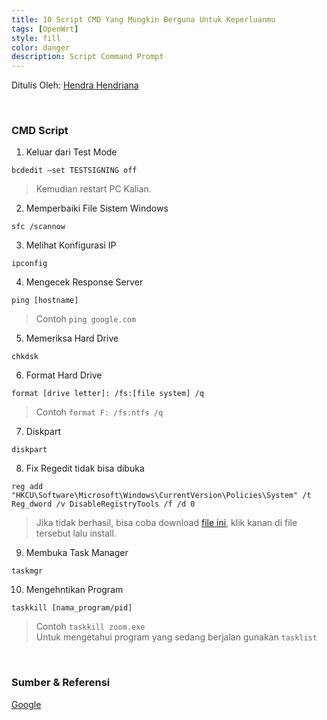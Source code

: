 ```yaml
---
title: 10 Script CMD Yang Mungkin Berguna Untuk Keperluanmu
tags: [OpenWrt]
style: fill
color: danger
description: Script Command Prompt
---
```


Ditulis Oleh: [Hendra Hendriana](https://hendrahend.github.io/about)

<br>

### CMD Script
1. Keluar dari Test Mode
```
bcdedit –set TESTSIGNING off
```
> Kemudian restart PC Kalian.

2. Memperbaiki File Sistem Windows
```
sfc /scannow
```
3. Melihat Konfigurasi IP
```
ipconfig
```
4. Mengecek Response Server
```
ping [hostname]
```
> Contoh ```ping google.com```
5. Memeriksa Hard Drive
```
chkdsk
```
6. Format Hard Drive
```
format [drive letter]: /fs:[file system] /q
```
> Contoh ```format F: /fs:ntfs /q```
7. Diskpart
```
diskpart
```
8. Fix Regedit tidak bisa dibuka
```
reg add "HKCU\Software\Microsoft\Windows\CurrentVersion\Policies\System" /t Reg_dword /v DisableRegistryTools /f /d 0
```
> Jika tidak berhasil, bisa coba download [file ini](https://drive.google.com/file/d/1TYwNH32-Fj9kliXFEqmuEvhrW8boZjAy/view?usp=sharing), klik kanan di file tersebut lalu install.
9. Membuka Task Manager
```
taskmgr
```
10. Mengehntikan Program
```
taskkill [nama_program/pid]
```
> Contoh ```taskkill zoom.exe``` <br>
> Untuk mengetahui program yang sedang berjalan gunakan ```tasklist```
<br>

### Sumber & Referensi

[Google](https://google.com)



